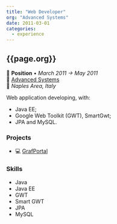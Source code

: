 ```yaml
---
title: "Web Developer"
org: "Advanced Systems"
date: 2011-03-01
categories:
  - experience
---
```

## {{page.org}}

💼 **Position** • _March 2011 → May 2011_  
🏢 [Advanced Systems](https://www.advancedsystems.it/)  
📍 _Naples Area, Italy_

Web application developing, with:
-	Java EE; 
-	Google Web Toolkit (GWT), SmartGwt;
-	JPA and MySQL.


### Projects

- 💻 [GrafPortal](/projects/grafportal/overview/)


### Skills

- Java
- Java EE
- GWT
- Smart GWT
- JPA
- MySQL

